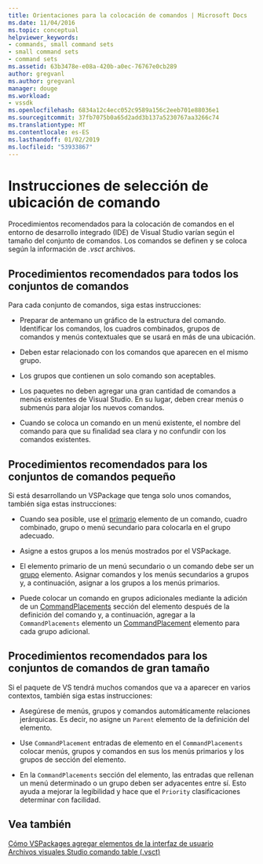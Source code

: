 ```yaml
---
title: Orientaciones para la colocación de comandos | Microsoft Docs
ms.date: 11/04/2016
ms.topic: conceptual
helpviewer_keywords:
- commands, small command sets
- small command sets
- command sets
ms.assetid: 63b3478e-e08a-420b-a0ec-76767e0cb289
author: gregvanl
ms.author: gregvanl
manager: douge
ms.workload:
- vssdk
ms.openlocfilehash: 6834a12c4ecc052c9589a156c2eeb701e88036e1
ms.sourcegitcommit: 37fb7075b0a65d2add3b137a5230767aa3266c74
ms.translationtype: MT
ms.contentlocale: es-ES
ms.lasthandoff: 01/02/2019
ms.locfileid: "53933867"
---
```

# <a name="command-placement-guidelines"></a>Instrucciones de selección de ubicación de comando
Procedimientos recomendados para la colocación de comandos en el entorno de desarrollo integrado (IDE) de Visual Studio varían según el tamaño del conjunto de comandos. Los comandos se definen y se coloca según la información de *.vsct* archivos.  
  
## <a name="best-practices-for-all-command-sets"></a>Procedimientos recomendados para todos los conjuntos de comandos  
 Para cada conjunto de comandos, siga estas instrucciones:  
  
-   Preparar de antemano un gráfico de la estructura del comando. Identificar los comandos, los cuadros combinados, grupos de comandos y menús contextuales que se usará en más de una ubicación.  
  
-   Deben estar relacionado con los comandos que aparecen en el mismo grupo.  
  
-   Los grupos que contienen un solo comando son aceptables.  
  
-   Los paquetes no deben agregar una gran cantidad de comandos a menús existentes de Visual Studio. En su lugar, deben crear menús o submenús para alojar los nuevos comandos.  
  
-   Cuando se coloca un comando en un menú existente, el nombre del comando para que su finalidad sea clara y no confundir con los comandos existentes.  
  
## <a name="best-practices-for-small-command-sets"></a>Procedimientos recomendados para los conjuntos de comandos pequeño  
 Si está desarrollando un VSPackage que tenga solo unos comandos, también siga estas instrucciones:  
  
-   Cuando sea posible, use el [primario](../../extensibility/parent-element.md) elemento de un comando, cuadro combinado, grupo o menú secundario para colocarla en el grupo adecuado.  
  
-   Asigne a estos grupos a los menús mostrados por el VSPackage.  
  
-   El elemento primario de un menú secundario o un comando debe ser un [grupo](../../extensibility/group-element.md) elemento. Asignar comandos y los menús secundarios a grupos y, a continuación, asignar a los grupos a los menús primarios.  
  
-   Puede colocar un comando en grupos adicionales mediante la adición de un [CommandPlacements](../../extensibility/commandplacements-element.md) sección del elemento después de la definición del comando y, a continuación, agregar a la `CommandPlacements` elemento un [CommandPlacement](../../extensibility/commandplacement-element.md) elemento para cada grupo adicional.  
  
## <a name="best-practices-for-large-command-sets"></a>Procedimientos recomendados para los conjuntos de comandos de gran tamaño  
 Si el paquete de VS tendrá muchos comandos que va a aparecer en varios contextos, también siga estas instrucciones:  
  
-   Asegúrese de menús, grupos y comandos automáticamente relaciones jerárquicas. Es decir, no asigne un `Parent` elemento de la definición del elemento.  
  
-   Use `CommandPlacement` entradas de elemento en el `CommandPlacements` colocar menús, grupos y comandos en sus los menús primarios y los grupos de sección del elemento.  
  
-   En la `CommandPlacements` sección del elemento, las entradas que rellenan un menú determinado o un grupo deben ser adyacentes entre sí. Esto ayuda a mejorar la legibilidad y hace que el `Priority` clasificaciones determinar con facilidad.  
  
## <a name="see-also"></a>Vea también  
 [Cómo VSPackages agregar elementos de la interfaz de usuario](../../extensibility/internals/how-vspackages-add-user-interface-elements.md)   
 [Archivos visuales Studio comando table (.vsct)](../../extensibility/internals/visual-studio-command-table-dot-vsct-files.md)